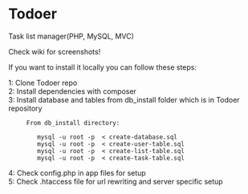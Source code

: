 Todoer
======

Task list manager(PHP, MySQL, MVC)

Check wiki for screenshots!

If you want to install it locally you can follow these steps:

1: Clone Todoer repo<br>
2: Install dependencies with composer<br>
3: Install database and tables from db_install folder which is in Todoer repository<br>
   
         From db_install directory:
         
            mysql -u root -p  < create-database.sql
            mysql -u root -p  < create-user-table.sql
            mysql -u root -p  < create-list-table.sql
            mysql -u root -p  < create-task-table.sql
         
   
4: Check config.php in app files for setup<br>
5: Check .htaccess file for url rewriting and server specific setup
